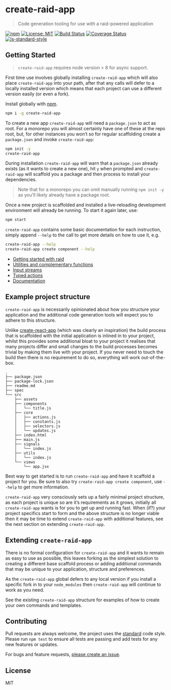 
# create-raid-app

> Code generation tooling for use with a raid-powered application

[![npm](https://img.shields.io/npm/v/create-raid-app.svg?style=flat)](https://www.npmjs.com/package/create-raid-app)
[![License: MIT](https://img.shields.io/badge/License-MIT-yellow.svg)](https://opensource.org/licenses/MIT)
[![Build Status](https://travis-ci.org/mattstyles/raid.svg?branch=master)](https://travis-ci.org/mattstyles/raid)
[![Coverage Status](https://coveralls.io/repos/mattstyles/raid/badge.svg?branch=master&service=github)](https://coveralls.io/github/mattstyles/raid?branch=master)
[![js-standard-style](https://img.shields.io/badge/code%20style-standard-brightgreen.svg)](http://standardjs.com/)

## Getting Started

> `create-raid-app` requires node version > 8 for async support.

First time use involves globally installing `create-raid-app` which will also place `create-raid-app` into your path, after that any calls will defer to a locally installed version which means that each project can use a different version easily (or even a fork).

Install globally with [npm](https://npmjs.com).

```sh
npm i -g create-raid-app
```

To create a new app `create-raid-app` will need a `package.json` to act as root. For a monorepo you will almost certainly have one of these at the repo root, but, for other instances you won’t so for regular scaffolding create a `package.json` and invoke `create-raid-app`:

```sh
npm init -y
create-raid-app
```

During installation `create-raid-app` will warn that a `package.json` already exists (as it wants to create a new one), hit `y` when prompted and `create-raid-app` will scaffold you a package and then process to install your dependencies.

> Note that for a monorepo you can omit manually running `npm init -y` as you’ll likely already have a package root.

Once a new project is scaffolded and installed a live-reloading development environment will already be running. To start it again later, use:

```sh
npm start
```

`create-raid-app` contains some basic documentation for each instruction, simply append `--help` to the call to get more details on how to use it, e.g.

```sh
create-raid-app --help
create-raid-app create component --help
```

* [Getting started with raid](https://github.com/mattstyles/raid/tree/master/packages/raid)
* [Utilities and complementary functions](https://github.com/mattstyles/raid/tree/master/packages/raid-addons)
* [Input streams](https://github.com/mattstyles/raid/tree/master/packages/raid-streams)
* [Typed actions](https://github.com/mattstyles/raid/tree/master/packages/raid-fl)
* [Documentation](https://mattstyles.github.io/raid/)

## Example project structure

`create-raid-app` is necessarily opinionated about how you structure your application and the additional code generation tools will expect you to adhere to this structure.

Unlike [create-react-app](https://www.npmjs.com/package/create-react-app) (which was clearly an inspiration) the build process that is scaffolded with the initial application is inlined in to your project, whilst this provides some additional bloat to your project it realises that many projects differ and small changes to the build processes becomes trivial by making them live with your project. If you never need to touch the build then there is no requirement to do so, everything will work out-of-the-box.

```
.
├── package.json
├── package-lock.json
├── readme.md
├── spec
└── src
    ├── assets
    ├── components
    │   └── title.js
    ├── core
    │   ├── actions.js
    │   ├── constants.js
    │   ├── selectors.js
    │   └── updates.js
    ├── index.html
    ├── main.js
    ├── signals
    │   └── index.js
    ├── utils
    │   └── index.js
    └── views
        └── app.jsx
```

Best way to get started is to run `create-raid-app` and have it scaffold a project for you. Be sure to also try `create-raid-app create component`, use `--help` to get more information.

`create-raid-app` very consciously sets up a fairly minimal project structure, as each project is unique so are it’s requirements as it grows, initially all `create-raid-app` wants is for you to get up and running fast. When (if?) your project specifics start to form and the above structure is no longer viable then it may be time to extend `create-raid-app` with additional features, see the next section on extending `create-raid-app`.

## Extending `create-raid-app`

There is no formal configuration for `create-raid-app` and it wants to remain as easy to use as possible, this leaves forking as the simplest solution to creating a different base scaffold process or adding additional commands that may be unique to your application, structure and preferences.

As the `create-raid-app` global defers to any local version if you install a specific fork in to your `node_modules` then `create-raid-app` will continue to work as you need.

See the existing `create-raid-app` structure for examples of how to create your own commands and templates.

## Contributing

Pull requests are always welcome, the project uses the [standard](http://standardjs.com) code style. Please run `npm test` to ensure all tests are passing and add tests for any new features or updates.

For bugs and feature requests, [please create an issue](https://github.com/mattstyles/raid/issues).

## License

MIT
